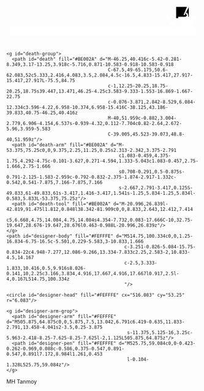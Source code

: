 <head>
<script src="https://ajax.googleapis.com/ajax/libs/jquery/3.5.1/jquery.min.js"></script>
</head>
<style>
html {
    font-size: 1em;
    line-height: 1.4;
}

html,
body {
    height: 100%;
}

body {
    margin: 0;
    padding: 0;
    background: #000;
}


#deadline {
    width:581px;
    max-width: 100%;
    height:158px;
    position: absolute;
    top: 50%;
    left: 50%;
    z-index: 1;
    -webkit-transform: translate(-50%, -50%);
    transform: translate(-50%, -50%);
}

#deadline svg {
    width: 100%;
}

#progress-time-fill {
    animation-name: progress-fill; 
    animation-timing-function: linear; 
    animation-iteration-count: infinite;
}

/* Death */
#death-group {
    animation-name: walk;
    animation-timing-function: ease; 
    animation-iteration-count: infinite;
    transform: translateX(0);
}

#death-arm {
    animation: move-arm 3s ease infinite;
    transform-origin: left center;
}

#death-tool {
    animation: move-tool 3s ease infinite;
    transform-origin: -48px center;
}

/* Designer */

#designer-arm-grop {
    animation: write 1.5s ease infinite;
    transform: translate(0, 0) rotate(0deg) scale(1, 1);
    transform-origin: left top;
}

.deadline-days {
    color: #fff;
    text-align: center;
    width: 100px;
    margin: 0 auto;
    position: relative;
    height: 20px;
    font-family: 'Oswald', sans-serif;
}

.deadline-days .inner {
    width: 100px;
    position: relative;
    top: 0;
    left: 0;
}

.mask-red,
.mask-white {
    position: absolute;
    top: 0;
    width: 100%;
    overflow: hidden;
    height: 100%;
}

.mask-red {
    left: 0;
    width: 0;
    color: #BE002A;
    animation: text-red 20s ease infinite;
    z-index: 2;
    background: #000;
}
.mask-white {
    right: 0;
}

/* Flames */

#red-flame {
    opacity: 0;
    animation: show-flames 20s ease infinite, red-flame 120ms ease infinite;
    transform-origin: center bottom;
}

#yellow-flame {
    opacity: 0;
    animation: show-flames 20s ease infinite, yellow-flame 120ms ease infinite;
    transform-origin: center bottom;
}

#white-flame {
    opacity: 0;
    animation: show-flames 20s ease infinite, red-flame 100ms ease infinite;
    transform-origin: center bottom;
}

@keyframes progress-fill {
    0% {
        x: -100%;
    }

    100% {
        x: -3%;
    }
}

@keyframes walk {
    0% {
        transform: translateX(0);
    }
    6% {
        transform: translateX(0);
    }
    10% {
        transform: translateX(100px);
    },

    15% {
        transform: translateX(140px);
    }

    25% {
        transform: translateX(170px);
    }

    35% {
        transform: translateX(220px);
    }

    45% {
        transform: translateX(280px);
    }

    55% {
        transform: translateX(340px);
    }

    65% {
        transform: translateX(370px);
    }

    75% {
        transform: translateX(430px);
    }

    85% {
        transform: translateX(460px);
    }

    100% {
        transform: translateX(520px);
    }
}

@keyframes move-arm {
    0% {
        transform: rotate(0);
    }

    5% {
        transform: rotate(0);
    }

    9% {
        transform: rotate(40deg);
    }

    80% {
        transform: rotate(0);
    }
}

@keyframes move-tool {
    0% {
        transform: rotate(0);
    }

    5% {
        transform: rotate(0);
    }

    9% {
        transform: rotate(50deg);
    }

    80% {
        transform: rotate(0);
    }
}

/* Design animations */

@keyframes write {
    0% {
        transform: translate(0, 0) rotate(0deg) scale(1, 1);
    }

    16% {
        transform: translate(0px, 0px) rotate(5deg) scale(0.8, 1);
    }

    32% {
        transform: translate(0px, 0px) rotate(0deg) scale(1, 1);
    }

    48% {
        transform: translate(0px, 0px) rotate(6deg) scale(0.8, 1);
    }

    65% {
        transform: translate(0px, 0px) rotate(0deg) scale(1, 1);
    }

    83% {
        transform: translate(0px, 0px) rotate(4deg) scale(0.8, 1);
    }
}

@keyframes text-red {
    0% {
        width: 0%;
    }

    100% {
        width: 98%;
    }
}

/* Flames */


@keyframes show-flames {
    0% {
        opacity: 0;
    }
    74% {
        opacity: 0;
    }
    80% {
        opacity: 1;
    }
    99% {
        opacity: 1;
    }
    100% {
        opacity: 0;
    }
}

@keyframes red-flame {
    0% {
        transform: translateY(-30px) scale(1, 1);
    }

    25% {
        transform: translateY(-30px) scale(1.1, 1.1);
    }

    75% {
        transform: translateY(-30px) scale(0.8, 0.7); 
    }

    100% {
        transform: translateY(-30px) scale(1, 1); 
    }
}

@keyframes yellow-flame {
    0% {
        transform: translateY(-30px) scale(0.8, 0.7);
    }

    50% {
        transform: translateY(-30px) scale(1.1, 1.2);
    }

    100% {
        transform: translateY(-30px) scale(1, 1);
    }
}
</style>

<div id="deadline">
  <svg preserveAspectRatio="none" id="line" viewBox="0 0 581 158" enable-background="new 0 0 581 158">
    <g id="fire">
      <rect id="mask-fire-black" x="511" y="41" width="38" height="34"/>
      <g>
        <defs>
          <rect id="mask_fire" x="511" y="41" width="38" height="34"/>
        </defs>
        <clipPath id="mask-fire_1_">
          <use xlink:href="#mask_fire"  overflow="visible"/>
        </clipPath>
        <g id="group-fire" clip-path="url(#mask-fire_1_)">
          <path id="red-flame" fill="#B71342" d="M528.377,100.291c6.207,0,10.947-3.272,10.834-8.576 c-0.112-5.305-2.934-8.803-8.237-10.383c-5.306-1.581-3.838-7.9-0.79-9.707c-7.337,2.032-7.581,5.891-7.11,8.238 c0.789,3.951,7.56,4.402,5.077,9.48c-2.482,5.079-8.012,1.129-6.319-2.257c-2.843,2.233-4.78,6.681-2.259,9.703 C521.256,98.809,524.175,100.291,528.377,100.291z"/>
          <path id="yellow-flame" opacity="0.71" fill="#F7B523" d="M528.837,100.291c4.197,0,5.108-1.854,5.974-5.417 c0.902-3.724-1.129-6.207-5.305-9.931c-2.396-2.137-1.581-4.176-0.565-6.32c-4.401,1.918-3.384,5.304-2.482,6.658 c1.511,2.267,2.099,2.364,0.42,5.8c-1.679,3.435-5.42,0.764-4.275-1.527c-1.921,1.512-2.373,4.04-1.528,6.563 C522.057,99.051,525.994,100.291,528.837,100.291z"/>
          <path id="white-flame" opacity="0.81" fill="#FFFFFF" d="M529.461,100.291c-2.364,0-4.174-1.322-4.129-3.469 c0.04-2.145,1.117-3.56,3.141-4.198c2.022-0.638,1.463-3.195,0.302-3.925c2.798,0.821,2.89,2.382,2.711,3.332 c-0.301,1.597-2.883,1.779-1.938,3.834c0.912,1.975,3.286,0.938,2.409-0.913c1.086,0.903,1.826,2.701,0.864,3.924 C532.18,99.691,531.064,100.291,529.461,100.291z"/>
        </g>
      </g>
    </g>
    <g id="progress-trail">
      <path fill="#FFFFFF" d="M491.979,83.878c1.215-0.73-0.62-5.404-3.229-11.044c-2.583-5.584-5.034-10.066-7.229-8.878
                              c-2.854,1.544-0.192,6.286,2.979,11.628C487.667,80.917,490.667,84.667,491.979,83.878z"/>
      <path fill="#FFFFFF" d="M571,76v-5h-23.608c0.476-9.951-4.642-13.25-4.642-13.25l-3.125,4c0,0,3.726,2.7,3.625,5.125
                              c-0.071,1.714-2.711,3.18-4.962,4.125H517v5h10v24h-25v-5.666c0,0,0.839,0,2.839-0.667s6.172-3.667,4.005-6.333
                              s-7.49,0.333-9.656,0.166s-6.479-1.5-8.146,1.917c-1.551,3.178,0.791,5.25,5.541,6.083l-0.065,4.5H16c-2.761,0-5,2.238-5,5v17
                              c0,2.762,2.239,5,5,5h549c2.762,0,5-2.238,5-5v-17c0-2.762-2.238-5-5-5h-3V76H571z"/>
      <path fill="#FFFFFF" d="M535,65.625c1.125,0.625,2.25-1.125,2.25-1.125l11.625-22.375c0,0,0.75-0.875-1.75-2.125
                              s-3.375,0.25-3.375,0.25s-8.75,21.625-9.875,23.5S533.875,65,535,65.625z"/>
    </g>
    <g>
      <defs>
        <path id="SVGID_1_" d="M484.5,75.584c-3.172-5.342-5.833-10.084-2.979-11.628c2.195-1.188,4.646,3.294,7.229,8.878
                               c2.609,5.64,4.444,10.313,3.229,11.044C490.667,84.667,487.667,80.917,484.5,75.584z M571,76v-5h-23.608
                               c0.476-9.951-4.642-13.25-4.642-13.25l-3.125,4c0,0,3.726,2.7,3.625,5.125c-0.071,1.714-2.711,3.18-4.962,4.125H517v5h10v24h-25
                               v-5.666c0,0,0.839,0,2.839-0.667s6.172-3.667,4.005-6.333s-7.49,0.333-9.656,0.166s-6.479-1.5-8.146,1.917
                               c-1.551,3.178,0.791,5.25,5.541,6.083l-0.065,4.5H16c-2.761,0-5,2.238-5,5v17c0,2.762,2.239,5,5,5h549c2.762,0,5-2.238,5-5v-17
                               c0-2.762-2.238-5-5-5h-3V76H571z M535,65.625c1.125,0.625,2.25-1.125,2.25-1.125l11.625-22.375c0,0,0.75-0.875-1.75-2.125
                               s-3.375,0.25-3.375,0.25s-8.75,21.625-9.875,23.5S533.875,65,535,65.625z"/>
      </defs>
      <clipPath id="SVGID_2_">
        <use xlink:href="#SVGID_1_"  overflow="visible"/>
      </clipPath>
      <rect id="progress-time-fill" x="-100%" y="34" clip-path="url(#SVGID_2_)" fill="#BE002A" width="586" height="103"/>
    </g>

    <g id="death-group">
      <path id="death" fill="#BE002A" d="M-46.25,40.416c-5.42-0.281-8.349,3.17-13.25,3.918c-5.716,0.871-10.583-0.918-10.583-0.918
                                         C-67.5,49-65.175,50.6-62.083,52c5.333,2.416,4.083,3.5,2.084,4.5c-16.5,4.833-15.417,27.917-15.417,27.917L-75.5,84.75
                                         c-1,12.25-20.25,18.75-20.25,18.75s39.447,13.471,46.25-4.25c3.583-9.333-1.553-16.869-1.667-22.75
                                         c-0.076-3.871,2.842-8.529,6.084-12.334c3.596-4.22,6.958-10.374,6.958-15.416C-38.125,43.186-39.833,40.75-46.25,40.416z
                                         M-40,51.959c-0.882,3.004-2.779,6.906-4.154,6.537s-0.939-4.32,0.112-7.704c0.82-2.64,2.672-5.96,3.959-5.583
                                         C-39.005,45.523-39.073,48.8-40,51.959z"/>
      <path id="death-arm" fill="#BE002A" d="M-53.375,75.25c0,0,9.375,2.25,11.25,0.25s2.313-2.342,3.375-2.791
                                             c1.083-0.459,4.375-1.75,4.292-4.75c-0.101-3.627,0.271-4.594,1.333-5.043c1.083-0.457,2.75-1.666,2.75-1.666
                                             s0.708-0.291,0.5-0.875s-0.791-2.125-1.583-2.959c-0.792-0.832-2.375-1.874-2.917-1.332c-0.542,0.541-7.875,7.166-7.875,7.166
                                             s-2.667,2.791-3.417,0.125S-49.833,61-49.833,61s-3.417,1.416-3.417,1.541s-1.25,5.834-1.25,5.834l-0.583,5.833L-53.375,75.25z"/>
      <path id="death-tool" fill="#BE002A" d="M-20.996,26.839l-42.819,91.475l1.812,0.848l38.342-81.909c0,0,8.833,2.643,12.412,7.414
                                              c5,6.668,4.75,14.084,4.75,14.084s4.354-7.732,0.083-17.666C-10,32.75-19.647,28.676-19.647,28.676l0.463-0.988L-20.996,26.839z"/>
    </g>
    <path id="designer-body" fill="#FEFFFE" d="M514.75,100.334c0,0,1.25-16.834-6.75-16.5c-5.501,0.229-5.583,3-10.833,1.666
                                               c-3.251-0.826-5.084-15.75-0.834-22c4.948-7.277,12.086-9.266,13.334-7.833c2.25,2.583-2,10.833-4.5,14.167
                                               c-2.5,3.333-1.833,10.416,0.5,9.916s8.026-0.141,10,2.25c3.166,3.834,4.916,17.667,4.916,17.667l0.917,2.5l-4,0.167L514.75,100.334z
                                               "/>

    <circle id="designer-head" fill="#FEFFFE" cx="516.083" cy="53.25" r="6.083"/>

    <g id="designer-arm-grop">
      <path id="designer-arm" fill="#FEFFFE" d="M505.875,64.875c0,0,5.875,7.5,13.042,6.791c6.419-0.635,11.833-2.791,13.458-4.041s2-3.5,0.25-3.875
                                                s-11.375,5.125-16,3.25c-5.963-2.418-8.25-7.625-8.25-7.625l-2,1.125L505.875,64.875z"/>
      <path id="designer-pen" fill="#FEFFFE" d="M525.75,59.084c0,0-0.423-0.262-0.969,0.088c-0.586,0.375-0.547,0.891-0.547,0.891l7.172,8.984l1.261,0.453
                                                l-0.104-1.328L525.75,59.084z"/>
    </g>
  </svg>

  <div class="deadline-days">
    MH Tanmoy
  </div>

</div>    

<script>
// Init
var $ = jQuery;
var animationTime = 20,
    days = 7;
 
$(document).ready(function(){

    // timer arguments: 
    //   #1 - time of animation in mileseconds, 
    //   #2 - days to deadline

    $('#progress-time-fill, #death-group').css({'animation-duration': animationTime+'s'});

    var deadlineAnimation = function () {
        setTimeout(function(){
            $('#designer-arm-grop').css({'animation-duration': '1.5s'});
        },0);

        setTimeout(function(){
            $('#designer-arm-grop').css({'animation-duration': '1s'});
        },4000);

        setTimeout(function(){
            $('#designer-arm-grop').css({'animation-duration': '0.7s'});
        },8000);

        setTimeout(function(){
            $('#designer-arm-grop').css({'animation-duration': '0.3s'});
        },12000);

        setTimeout(function(){
            $('#designer-arm-grop').css({'animation-duration': '0.2s'});
        },15000);
    };


    var deadlineText = function () {
        var $el = $('.deadline-days');
        var html = '<div class="mask-red"><div class="inner">' + $el.html() + '</div></div><div class="mask-white"><div class="inner">' + $el.html() + '</div></div>';
        $el.html(html);
    }

    deadlineText();

    deadlineAnimation();
    timer(animationTime, days);

    setInterval(function(){
        timer(animationTime, days);
        deadlineAnimation();

        console.log('begin interval', animationTime * 1000);

    }, animationTime * 1000);

});
</script>
